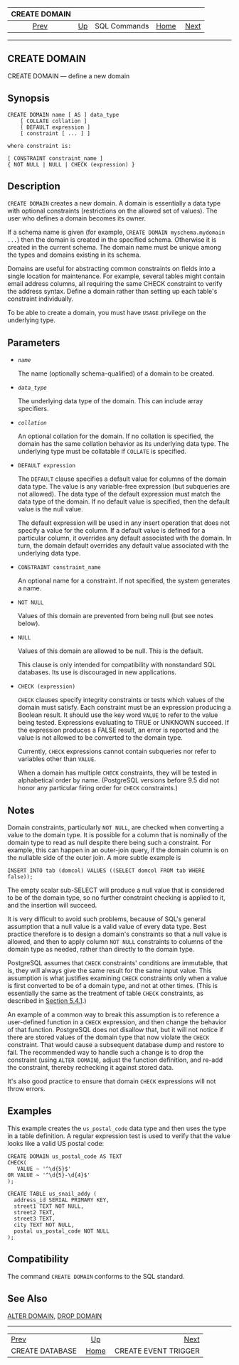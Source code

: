 <!--?xml version="1.0" encoding="UTF-8" standalone="no"?-->

|                    CREATE DOMAIN                   |                                        |              |                                                       |                                                             |
| :------------------------------------------------: | :------------------------------------- | :----------: | ----------------------------------------------------: | ----------------------------------------------------------: |
| [Prev](sql-createdatabase.html "CREATE DATABASE")  | [Up](sql-commands.html "SQL Commands") | SQL Commands | [Home](index.html "PostgreSQL 17devel Documentation") |  [Next](sql-createeventtrigger.html "CREATE EVENT TRIGGER") |

***

[]()

## CREATE DOMAIN

CREATE DOMAIN — define a new domain

## Synopsis

    CREATE DOMAIN name [ AS ] data_type
        [ COLLATE collation ]
        [ DEFAULT expression ]
        [ constraint [ ... ] ]

    where constraint is:

    [ CONSTRAINT constraint_name ]
    { NOT NULL | NULL | CHECK (expression) }

## Description

`CREATE DOMAIN` creates a new domain. A domain is essentially a data type with optional constraints (restrictions on the allowed set of values). The user who defines a domain becomes its owner.

If a schema name is given (for example, `CREATE DOMAIN myschema.mydomain ...`) then the domain is created in the specified schema. Otherwise it is created in the current schema. The domain name must be unique among the types and domains existing in its schema.

Domains are useful for abstracting common constraints on fields into a single location for maintenance. For example, several tables might contain email address columns, all requiring the same CHECK constraint to verify the address syntax. Define a domain rather than setting up each table's constraint individually.

To be able to create a domain, you must have `USAGE` privilege on the underlying type.

## Parameters

*   *`name`*

    The name (optionally schema-qualified) of a domain to be created.

*   *`data_type`*

    The underlying data type of the domain. This can include array specifiers.

*   *`collation`*

    An optional collation for the domain. If no collation is specified, the domain has the same collation behavior as its underlying data type. The underlying type must be collatable if `COLLATE` is specified.

*   `DEFAULT expression`

    The `DEFAULT` clause specifies a default value for columns of the domain data type. The value is any variable-free expression (but subqueries are not allowed). The data type of the default expression must match the data type of the domain. If no default value is specified, then the default value is the null value.

    The default expression will be used in any insert operation that does not specify a value for the column. If a default value is defined for a particular column, it overrides any default associated with the domain. In turn, the domain default overrides any default value associated with the underlying data type.

*   `CONSTRAINT constraint_name`

    An optional name for a constraint. If not specified, the system generates a name.

*   `NOT NULL`

    Values of this domain are prevented from being null (but see notes below).

*   `NULL`

    Values of this domain are allowed to be null. This is the default.

    This clause is only intended for compatibility with nonstandard SQL databases. Its use is discouraged in new applications.

*   `CHECK (expression)`

    `CHECK` clauses specify integrity constraints or tests which values of the domain must satisfy. Each constraint must be an expression producing a Boolean result. It should use the key word `VALUE` to refer to the value being tested. Expressions evaluating to TRUE or UNKNOWN succeed. If the expression produces a FALSE result, an error is reported and the value is not allowed to be converted to the domain type.

    Currently, `CHECK` expressions cannot contain subqueries nor refer to variables other than `VALUE`.

    When a domain has multiple `CHECK` constraints, they will be tested in alphabetical order by name. (PostgreSQL versions before 9.5 did not honor any particular firing order for `CHECK` constraints.)

## Notes

Domain constraints, particularly `NOT NULL`, are checked when converting a value to the domain type. It is possible for a column that is nominally of the domain type to read as null despite there being such a constraint. For example, this can happen in an outer-join query, if the domain column is on the nullable side of the outer join. A more subtle example is

    INSERT INTO tab (domcol) VALUES ((SELECT domcol FROM tab WHERE false));

The empty scalar sub-SELECT will produce a null value that is considered to be of the domain type, so no further constraint checking is applied to it, and the insertion will succeed.

It is very difficult to avoid such problems, because of SQL's general assumption that a null value is a valid value of every data type. Best practice therefore is to design a domain's constraints so that a null value is allowed, and then to apply column `NOT NULL` constraints to columns of the domain type as needed, rather than directly to the domain type.

PostgreSQL assumes that `CHECK` constraints' conditions are immutable, that is, they will always give the same result for the same input value. This assumption is what justifies examining `CHECK` constraints only when a value is first converted to be of a domain type, and not at other times. (This is essentially the same as the treatment of table `CHECK` constraints, as described in [Section 5.4.1](ddl-constraints.html#DDL-CONSTRAINTS-CHECK-CONSTRAINTS "5.4.1. Check Constraints").)

An example of a common way to break this assumption is to reference a user-defined function in a `CHECK` expression, and then change the behavior of that function. PostgreSQL does not disallow that, but it will not notice if there are stored values of the domain type that now violate the `CHECK` constraint. That would cause a subsequent database dump and restore to fail. The recommended way to handle such a change is to drop the constraint (using `ALTER DOMAIN`), adjust the function definition, and re-add the constraint, thereby rechecking it against stored data.

It's also good practice to ensure that domain `CHECK` expressions will not throw errors.

## Examples

This example creates the `us_postal_code` data type and then uses the type in a table definition. A regular expression test is used to verify that the value looks like a valid US postal code:

    CREATE DOMAIN us_postal_code AS TEXT
    CHECK(
       VALUE ~ '^\d{5}$'
    OR VALUE ~ '^\d{5}-\d{4}$'
    );

    CREATE TABLE us_snail_addy (
      address_id SERIAL PRIMARY KEY,
      street1 TEXT NOT NULL,
      street2 TEXT,
      street3 TEXT,
      city TEXT NOT NULL,
      postal us_postal_code NOT NULL
    );

## Compatibility

The command `CREATE DOMAIN` conforms to the SQL standard.

## See Also

[ALTER DOMAIN](sql-alterdomain.html "ALTER DOMAIN"), [DROP DOMAIN](sql-dropdomain.html "DROP DOMAIN")

***

|                                                    |                                                       |                                                             |
| :------------------------------------------------- | :---------------------------------------------------: | ----------------------------------------------------------: |
| [Prev](sql-createdatabase.html "CREATE DATABASE")  |         [Up](sql-commands.html "SQL Commands")        |  [Next](sql-createeventtrigger.html "CREATE EVENT TRIGGER") |
| CREATE DATABASE                                    | [Home](index.html "PostgreSQL 17devel Documentation") |                                        CREATE EVENT TRIGGER |
